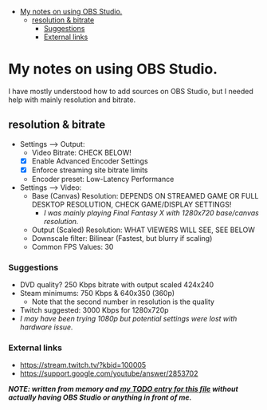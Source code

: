 <!-- START doctoc generated TOC please keep comment here to allow auto update -->
<!-- DON'T EDIT THIS SECTION, INSTEAD RE-RUN doctoc TO UPDATE -->

- [My notes on using OBS Studio.](#my-notes-on-using-obs-studio)
  - [resolution & bitrate](#resolution--bitrate)
    - [Suggestions](#suggestions)
    - [External links](#external-links)

<!-- END doctoc generated TOC please keep comment here to allow auto update -->

# My notes on using OBS Studio.

I have mostly understood how to add sources on OBS Studio, but I needed
help with mainly resolution and bitrate.

## resolution & bitrate

- Settings --> Output:
  - Video Bitrate: CHECK BELOW!
  - [x] Enable Advanced Encoder Settings
  - [x] Enforce streaming site bitrate limits
  - Encoder preset: Low-Latency Performance
- Settings --> Video:
  - Base (Canvas) Resolution: DEPENDS ON STREAMED GAME OR FULL DESKTOP RESOLUTION, CHECK GAME/DISPLAY SETTINGS!
    - _I was mainly playing Final Fantasy X with 1280x720 base/canvas resolution._
  - Output (Scaled) Resolution: WHAT VIEWERS WILL SEE, SEE BELOW
  - Downscale filter: Bilinear (Fastest, but blurry if scaling)
  - Common FPS Values: 30

### Suggestions

- DVD quality? 250 Kbps bitrate with output scaled 424x240
- Steam minimums: 750 Kbps & 640x350 (360p)
  - Note that the second number in resolution is the quality
- Twitch suggested: 3000 Kbps for 1280x720p
- _I may have been trying 1080p but potential settings were lost with hardware issue._

### External links

- https://stream.twitch.tv/?kbid=100005
- https://support.google.com/youtube/answer/2853702

**_NOTE: written from memory and [my TODO entry for this file](https://gitea.blesmrt.net/mikaela/gist/issues/6)
without actually having OBS Studio or anything in front of me._**
